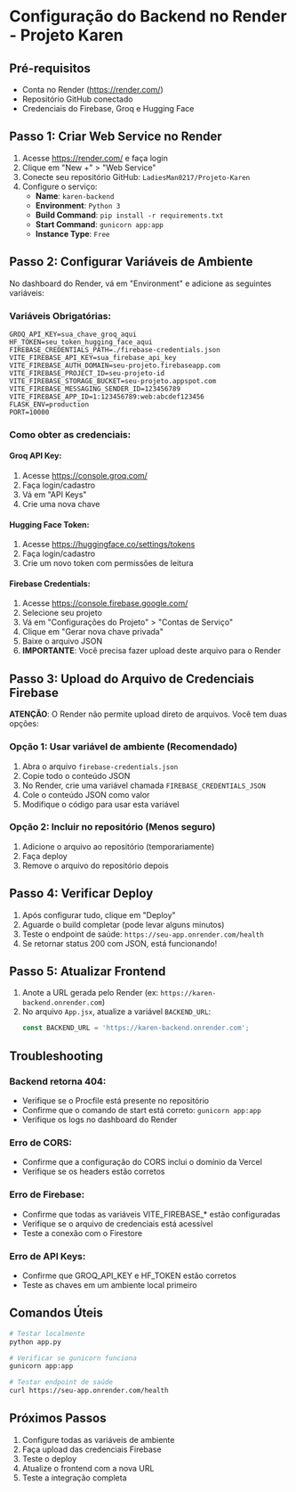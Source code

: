 # Configuração do Backend no Render - Projeto Karen

## Pré-requisitos
- Conta no Render (https://render.com/)
- Repositório GitHub conectado
- Credenciais do Firebase, Groq e Hugging Face

## Passo 1: Criar Web Service no Render

1. Acesse https://render.com/ e faça login
2. Clique em "New +" > "Web Service"
3. Conecte seu repositório GitHub: `LadiesMan0217/Projeto-Karen`
4. Configure o serviço:
   - **Name**: `karen-backend`
   - **Environment**: `Python 3`
   - **Build Command**: `pip install -r requirements.txt`
   - **Start Command**: `gunicorn app:app`
   - **Instance Type**: `Free`

## Passo 2: Configurar Variáveis de Ambiente

No dashboard do Render, vá em "Environment" e adicione as seguintes variáveis:

### Variáveis Obrigatórias:
```
GROQ_API_KEY=sua_chave_groq_aqui
HF_TOKEN=seu_token_hugging_face_aqui
FIREBASE_CREDENTIALS_PATH=./firebase-credentials.json
VITE_FIREBASE_API_KEY=sua_firebase_api_key
VITE_FIREBASE_AUTH_DOMAIN=seu-projeto.firebaseapp.com
VITE_FIREBASE_PROJECT_ID=seu-projeto-id
VITE_FIREBASE_STORAGE_BUCKET=seu-projeto.appspot.com
VITE_FIREBASE_MESSAGING_SENDER_ID=123456789
VITE_FIREBASE_APP_ID=1:123456789:web:abcdef123456
FLASK_ENV=production
PORT=10000
```

### Como obter as credenciais:

#### Groq API Key:
1. Acesse https://console.groq.com/
2. Faça login/cadastro
3. Vá em "API Keys"
4. Crie uma nova chave

#### Hugging Face Token:
1. Acesse https://huggingface.co/settings/tokens
2. Faça login/cadastro
3. Crie um novo token com permissões de leitura

#### Firebase Credentials:
1. Acesse https://console.firebase.google.com/
2. Selecione seu projeto
3. Vá em "Configurações do Projeto" > "Contas de Serviço"
4. Clique em "Gerar nova chave privada"
5. Baixe o arquivo JSON
6. **IMPORTANTE**: Você precisa fazer upload deste arquivo para o Render

## Passo 3: Upload do Arquivo de Credenciais Firebase

**ATENÇÃO**: O Render não permite upload direto de arquivos. Você tem duas opções:

### Opção 1: Usar variável de ambiente (Recomendado)
1. Abra o arquivo `firebase-credentials.json`
2. Copie todo o conteúdo JSON
3. No Render, crie uma variável chamada `FIREBASE_CREDENTIALS_JSON`
4. Cole o conteúdo JSON como valor
5. Modifique o código para usar esta variável

### Opção 2: Incluir no repositório (Menos seguro)
1. Adicione o arquivo ao repositório (temporariamente)
2. Faça deploy
3. Remove o arquivo do repositório depois

## Passo 4: Verificar Deploy

1. Após configurar tudo, clique em "Deploy"
2. Aguarde o build completar (pode levar alguns minutos)
3. Teste o endpoint de saúde: `https://seu-app.onrender.com/health`
4. Se retornar status 200 com JSON, está funcionando!

## Passo 5: Atualizar Frontend

1. Anote a URL gerada pelo Render (ex: `https://karen-backend.onrender.com`)
2. No arquivo `App.jsx`, atualize a variável `BACKEND_URL`:
   ```javascript
   const BACKEND_URL = 'https://karen-backend.onrender.com';
   ```

## Troubleshooting

### Backend retorna 404:
- Verifique se o Procfile está presente no repositório
- Confirme que o comando de start está correto: `gunicorn app:app`
- Verifique os logs no dashboard do Render

### Erro de CORS:
- Confirme que a configuração do CORS inclui o domínio da Vercel
- Verifique se os headers estão corretos

### Erro de Firebase:
- Confirme que todas as variáveis VITE_FIREBASE_* estão configuradas
- Verifique se o arquivo de credenciais está acessível
- Teste a conexão com o Firestore

### Erro de API Keys:
- Confirme que GROQ_API_KEY e HF_TOKEN estão corretos
- Teste as chaves em um ambiente local primeiro

## Comandos Úteis

```bash
# Testar localmente
python app.py

# Verificar se gunicorn funciona
gunicorn app:app

# Testar endpoint de saúde
curl https://seu-app.onrender.com/health
```

## Próximos Passos

1. Configure todas as variáveis de ambiente
2. Faça upload das credenciais Firebase
3. Teste o deploy
4. Atualize o frontend com a nova URL
5. Teste a integração completa